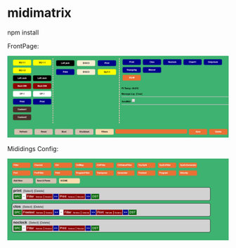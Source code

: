 # midimatrix
npm install

FrontPage:

![alt text](https://github.com/orzdk/midimatrix/blob/master/doc/index.png)

Mididings Config:

![alt text](https://github.com/orzdk/midimatrix/blob/master/doc/config.png)
